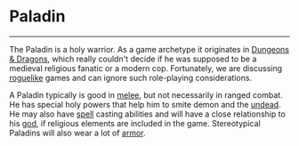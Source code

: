# Paladin

---

The Paladin is a holy warrior. As a game archetype it originates in [Dungeons & Dragons](dungeons_and_dragons.md), which really couldn't decide if he was supposed to be a medieval religious fanatic or a modern cop. Fortunately, we are discussing [roguelike](what_a_roguelike_is.md) games and can ignore such role-playing considerations.

A Paladin typically is good in [melee](melee.md), but not necessarily in ranged combat. He has special holy powers that help him to smite demon and the [undead](undead.md). He may also have [spell](spell.md) casting abilities and will have a close relationship to his [god](god.md), if religious elements are included in the game. Stereotypical Paladins will also wear a lot of [armor](armor.md).
